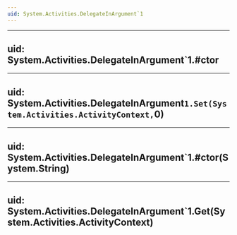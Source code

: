 ```yaml
---
uid: System.Activities.DelegateInArgument`1
---
```


---
uid: System.Activities.DelegateInArgument`1.#ctor
---

---
uid: System.Activities.DelegateInArgument`1.Set(System.Activities.ActivityContext,`0)
---

---
uid: System.Activities.DelegateInArgument`1.#ctor(System.String)
---

---
uid: System.Activities.DelegateInArgument`1.Get(System.Activities.ActivityContext)
---
